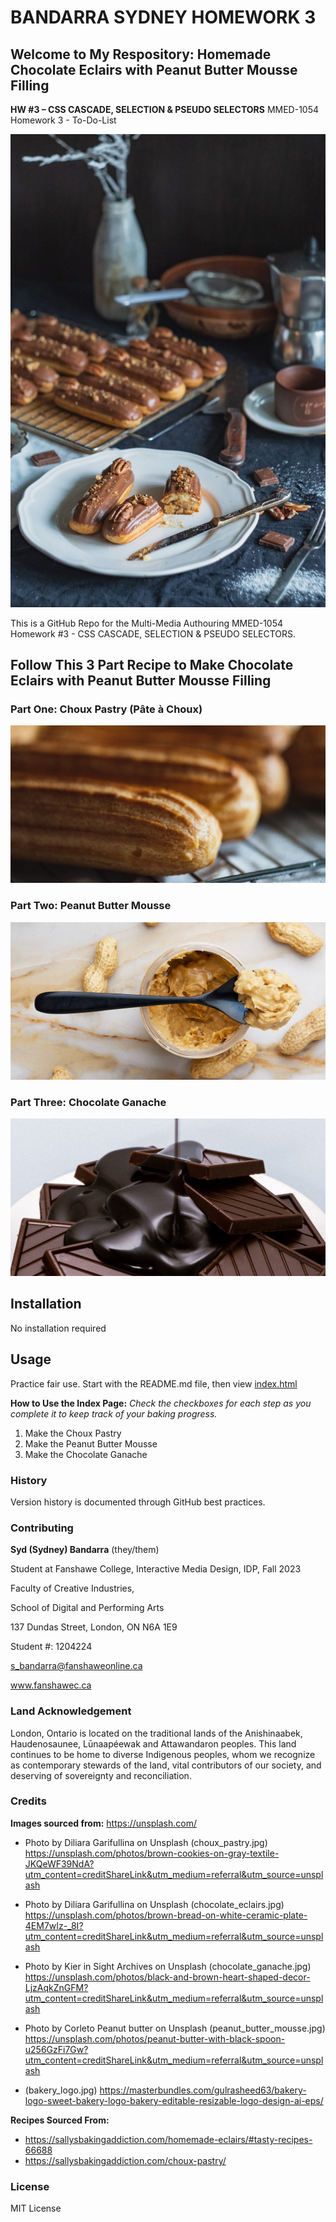 # BANDARRA SYDNEY HOMEWORK 3
## Welcome to My Respository: Homemade Chocolate Eclairs with Peanut Butter Mousse Filling
 **HW #3 – CSS CASCADE, SELECTION & PSEUDO SELECTORS**
MMED-1054 Homework 3 - To-Do-List

![chocolate_eclairs](images/chocolate_eclairs.jpg)

 This is a GitHub Repo for the Multi-Media Authouring MMED-1054 Homework #3 - CSS CASCADE, SELECTION & PSEUDO SELECTORS.

 ## Follow This 3 Part Recipe to Make Chocolate Eclairs with Peanut Butter Mousse Filling

### Part One: Choux Pastry (Pâte à Choux)

 ![choux_pastry](images/choux_pastry.jpg)

### Part Two: Peanut Butter Mousse

 ![peanut_butter_mousse](images/peanut_butter_mousse.jpg)

### Part Three: Chocolate Ganache

 ![chocolate_ganache](images/chocolate_ganache.jpg)

## Installation
No installation required
## Usage
Practice fair use. Start with the README.md file, then view [index.html](index.html)

**How to Use the Index Page:**
*Check the checkboxes for each step as you complete it to keep track of your baking progress.*
1. Make the Choux Pastry
2. Make the Peanut Butter Mousse
3. Make the Chocolate Ganache

### History
Version history is documented through GitHub best practices.
### Contributing
**Syd (Sydney) Bandarra** (they/them)

Student at Fanshawe College, Interactive Media Design, IDP, Fall 2023

Faculty of Creative Industries,

School of Digital and Performing Arts

137 Dundas Street, London, ON N6A 1E9

Student #: 1204224

s_bandarra@fanshaweonline.ca

www.fanshawec.ca 

### Land Acknowledgement 
London, Ontario is located on the traditional lands of the Anishinaabek, Haudenosaunee, Lūnaapéewak and Attawandaron peoples. This land continues to be home to diverse Indigenous peoples, whom we recognize as contemporary stewards of the land, vital contributors of our society, and deserving of sovereignty and reconciliation.

### Credits
**Images sourced from:** https://unsplash.com/
- Photo by Diliara Garifullina on Unsplash (choux_pastry.jpg)
https://unsplash.com/photos/brown-cookies-on-gray-textile-JKQeWF39NdA?utm_content=creditShareLink&utm_medium=referral&utm_source=unsplash

- Photo by Diliara Garifullina on Unsplash (chocolate_eclairs.jpg)
https://unsplash.com/photos/brown-bread-on-white-ceramic-plate-4EM7wIz-_8I?utm_content=creditShareLink&utm_medium=referral&utm_source=unsplash

- Photo by Kier in Sight Archives on Unsplash (chocolate_ganache.jpg)
https://unsplash.com/photos/black-and-brown-heart-shaped-decor-LjzAqkZnGFM?utm_content=creditShareLink&utm_medium=referral&utm_source=unsplash

- Photo by Corleto Peanut butter on Unsplash (peanut_butter_mousse.jpg)
https://unsplash.com/photos/peanut-butter-with-black-spoon-u256GzFi7Gw?utm_content=creditShareLink&utm_medium=referral&utm_source=unsplash

- (bakery_logo.jpg) https://masterbundles.com/gulrasheed63/bakery-logo-sweet-bakery-logo-bakery-editable-resizable-logo-design-ai-eps/

**Recipes Sourced From:**
- https://sallysbakingaddiction.com/homemade-eclairs/#tasty-recipes-66688
- https://sallysbakingaddiction.com/choux-pastry/

### License
MIT License
